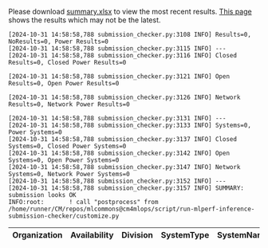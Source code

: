 Please download [summary.xlsx](summary.xlsx) to view the most recent results. [This page](https://docs.google.com/spreadsheets/d/e/2PACX-1vSCu8F7Hwck-AGJ5kWxi2G3xhO5MJoc_igybvsxjCt-2fEEYyf2BIcR0rTXW0eUzg/pubhtml) shows the results which may not be the latest. 
 ```
[2024-10-31 14:58:58,788 submission_checker.py:3108 INFO] Results=0, NoResults=0, Power Results=0
[2024-10-31 14:58:58,788 submission_checker.py:3115 INFO] ---
[2024-10-31 14:58:58,788 submission_checker.py:3116 INFO] Closed Results=0, Closed Power Results=0

[2024-10-31 14:58:58,788 submission_checker.py:3121 INFO] Open Results=0, Open Power Results=0

[2024-10-31 14:58:58,788 submission_checker.py:3126 INFO] Network Results=0, Network Power Results=0

[2024-10-31 14:58:58,788 submission_checker.py:3131 INFO] ---
[2024-10-31 14:58:58,788 submission_checker.py:3133 INFO] Systems=0, Power Systems=0
[2024-10-31 14:58:58,788 submission_checker.py:3137 INFO] Closed Systems=0, Closed Power Systems=0
[2024-10-31 14:58:58,788 submission_checker.py:3142 INFO] Open Systems=0, Open Power Systems=0
[2024-10-31 14:58:58,788 submission_checker.py:3147 INFO] Network Systems=0, Network Power Systems=0
[2024-10-31 14:58:58,788 submission_checker.py:3152 INFO] ---
[2024-10-31 14:58:58,788 submission_checker.py:3157 INFO] SUMMARY: submission looks OK
INFO:root:       ! call "postprocess" from /home/runner/CM/repos/mlcommons@cm4mlops/script/run-mlperf-inference-submission-checker/customize.py

```

| Organization   | Availability   | Division   | SystemType   | SystemName   | Platform   | Model   | MlperfModel   | Scenario   | Result   | Accuracy   | number_of_nodes   | host_processor_model_name   | host_processors_per_node   | host_processor_core_count   | accelerator_model_name   | accelerators_per_node   | Location   | framework   | operating_system   | notes   | compliance   | errors   | version   | inferred   | has_power   | Units   | weight_data_types   |
|----------------|----------------|------------|--------------|--------------|------------|---------|---------------|------------|----------|------------|-------------------|-----------------------------|----------------------------|-----------------------------|--------------------------|-------------------------|------------|-------------|--------------------|---------|--------------|----------|-----------|------------|-------------|---------|---------------------|